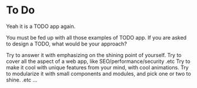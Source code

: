 # To Do

Yeah it is a TODO app again.

You must be fed up with all those examples of TODO app. If you are asked to design a TODO, what would be your approach?

Try to answer it with emphasizing on the shining point of yourself.
Try to cover all the aspect of a web app, like SEO/performance/security .etc
Try to make it cool with unique features from your mind, with cool animations.
Try to modularize it with small components and modules, and pick one or two to shine. .etc
...

